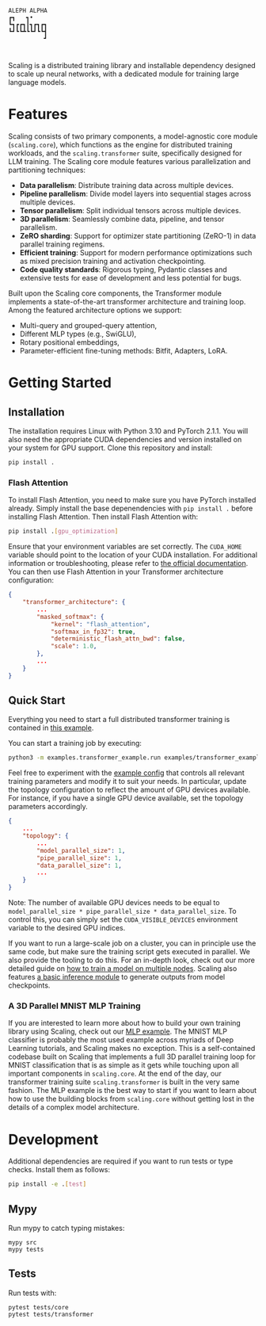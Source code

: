 ```
ALEPH ALPHA
┏┓   ┓•
┗┓┏┏┓┃┓┏┓┏┓
┗┛┗┗┻┗┗┛┗┗┫
          ┛
```
#

Scaling is a distributed training library and installable dependency designed to scale up neural networks, with a dedicated module for training large language models.

# Features

Scaling consists of two primary components, a model-agnostic core module (`scaling.core`), which functions as the engine for distributed training workloads, and the `scaling.transformer` suite, specifically designed for LLM training.
The Scaling core module features various parallelization and partitioning techniques:

- __Data parallelism__: Distribute training data across multiple devices.
- __Pipeline parallelism__: Divide model layers into sequential stages across multiple devices.
- __Tensor parallelism__: Split individual tensors across multiple devices.
- __3D parallelism__: Seamlessly combine data, pipeline, and tensor parallelism.
- __ZeRO sharding__: Support for optimizer state partitioning (ZeRO-1) in data parallel training regimens.
- __Efficient training__: Support for modern performance optimizations such as mixed precision training and activation checkpointing.
- __Code quality standards__: Rigorous typing, Pydantic classes and extensive tests for ease of development and less potential for bugs.

Built upon the Scaling core components, the Transformer module implements a state-of-the-art transformer architecture and training loop.
Among the featured architecture options we support:

- Multi-query and grouped-query attention,
- Different MLP types (e.g., SwiGLU),
- Rotary positional embeddings,
- Parameter-efficient fine-tuning methods: Bitfit, Adapters, LoRA.

# Getting Started

## Installation

The installation requires Linux with Python 3.10 and PyTorch 2.1.1.
You will also need the appropriate CUDA dependencies and version installed on your system for GPU support.
Clone this repository and install:

```bash
pip install .
```

### Flash Attention

To install Flash Attention, you need to make sure you have PyTorch installed already. 
Simply install the base depenendencies with `pip install .` before installing Flash Attention.
Then install Flash Attention with:

```bash
pip install .[gpu_optimization]
```

Ensure that your environment variables are set correctly.
The `CUDA_HOME` variable should point to the location of your CUDA installation.
For additional information or troubleshooting, please refer to [the official documentation](https://github.com/Dao-AILab/flash-attention).
You can then use Flash Attention in your Transformer architecture configuration:

```json
{
    "transformer_architecture": {
        ...
        "masked_softmax": {
            "kernel": "flash_attention",
            "softmax_in_fp32": true,
            "deterministic_flash_attn_bwd": false,
            "scale": 1.0,
        },
        ...
    }
}
```

## Quick Start

Everything you need to start a full distributed transformer training is contained in [this example](/examples/transformer_example/).

You can start a training job by executing:

```bash
python3 -m examples.transformer_example.run examples/transformer_example/config.yml
```

Feel free to experiment with the [example config](/examples/transformer_example/config.yml) that controls all relevant training parameters and modify it to suit your needs.
In particular, update the topology configuration to reflect the amount of GPU devices available.
For instance, if you have a single GPU device available, set the topology parameters accordingly.

```json
{
    ...
    "topology": {
        ...
        "model_parallel_size": 1,
        "pipe_parallel_size": 1,
        "data_parallel_size": 1,
        ...
    }
}
```

Note: The number of available GPU devices needs to be equal to ```model_parallel_size * pipe_parallel_size * data_parallel_size```. To control this, you can simply set the ```CUDA_VISIBLE_DEVICES``` environment variable to the desired GPU indices.

If you want to run a large-scale job on a cluster, you can in principle use the same code, but make sure the training script gets executed in parallel. We also provide the tooling to do this. For an in-depth look, check out our more detailed guide on [how to train a model on multiple nodes](/examples/tutorials/multi_node_training.md).
Scaling also features [a basic inference module](/examples/tutorials/inference.md) to generate outputs from model checkpoints.

### A 3D Parallel MNIST MLP Training

If you are interested to learn more about how to build your own training library using Scaling, check out our [MLP example](/examples/mlp_example/).
The MNIST MLP classifier is probably the most used example across myriads of Deep Learning tutorials, and Scaling makes no exception.
This is a self-contained codebase built on Scaling that implements a full 3D parallel training loop for MNIST classification that is as simple as it gets while touching upon all important components in ```scaling.core```.
At the end of the day, our transformer training suite ```scaling.transformer``` is built in the very same fashion.
The MLP example is the best way to start if you want to learn about how to use the building blocks from ```scaling.core``` without getting lost in the details of a complex model architecture.

# Development

Additional dependencies are required if you want to run tests or type checks.
Install them as follows:

```bash
pip install -e .[test]
```

## Mypy

Run mypy to catch typing mistakes:

```
mypy src
mypy tests
```

## Tests

Run tests with:

```
pytest tests/core
pytest tests/transformer
```
